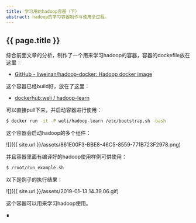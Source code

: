 ```yaml
---
title: 学习用的hadoop容器（下）
abstract: hadoop的学习容器制作与使用全过程。
---
```


## {{ page.title }}

综合前面文章的分析，制作了一个用来学习hadoop的容器，容器的dockefile放在这里：

- [GitHub - liweinan/hadoop-docker: Hadoop docker image](https://github.com/liweinan/hadoop-docker)

这个容器已经build好，放在了这里：

- [dockerhub:weli / hadoop-learn](https://cloud.docker.com/u/weli/repository/docker/weli/hadoop-learn)

可以直接pull下来，并启动容器进行使用：

```bash
$ docker run -it -P weli/hadoop-learn /etc/bootstrap.sh -bash
```

这个容器会启动hadoop的多个组件：

![]({{ site.url }}/assets/861E00F3-BBE8-46C5-8559-771B723F2978.png)

并且容器里面有编译好的hadoop使用样例可供使用：

```bash
$ /root/run_example.sh
```

以下是例子的执行结果：

![]({{ site.url }}/assets/2019-01-13 14.39.06.gif)

这个容器可以用来学习hadoop使用。

∎